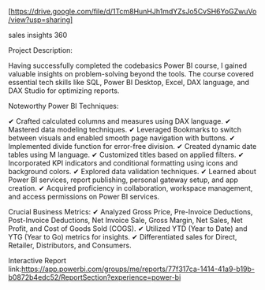 [https://drive.google.com/file/d/1Tcm8HunHJh1mdYZsJo5CvSH6YoGZwuVo/view?usp=sharing]


sales insights 360

Project Description:

Having successfully completed the codebasics Power BI course, I gained valuable insights on problem-solving beyond the tools. The course covered essential tech skills like SQL, Power BI Desktop, Excel, DAX language, and DAX Studio for optimizing reports.

Noteworthy Power BI Techniques:

✔ Crafted calculated columns and measures using DAX language.
✔ Mastered data modeling techniques.
✔ Leveraged Bookmarks to switch between visuals and enabled smooth page navigation with buttons.
✔ Implemented divide function for error-free division.
✔ Created dynamic date tables using M language.
✔ Customized titles based on applied filters.
✔ Incorporated KPI indicators and conditional formatting using icons and background colors.
✔ Explored data validation techniques.
✔ Learned about Power BI services, report publishing, personal gateway setup, and app creation.
✔ Acquired proficiency in collaboration, workspace management, and access permissions on Power BI services.

Crucial Business Metrics:
✔ Analyzed Gross Price, Pre-Invoice Deductions, Post-Invoice Deductions, Net Invoice Sale, Gross Margin, Net Sales, Net Profit, and Cost of Goods Sold (COGS).
✔ Utilized YTD (Year to Date) and YTG (Year to Go) metrics for insights.
✔ Differentiated sales for Direct, Retailer, Distributors, and Consumers.


Interactive Report link:[https://app.powerbi.com/groups/me/reports/77f317ca-1414-41a9-b19b-b0872b4edc52/ReportSection?experience=power-bi
](https://app.powerbi.com/groups/me/reports/29c8e688-eaac-4fd2-af91-25156509d85f/ReportSection2933a9f3dd51e6061ca5?experience=power-bi)
